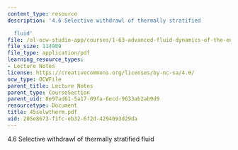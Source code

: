 ```yaml
---
content_type: resource
description: '4.6 Selective withdrawl of thermally stratified

  fluid'
file: /ol-ocw-studio-app/courses/1-63-advanced-fluid-dynamics-of-the-environment-fall-2002/205e8673f1fceb326f2d4294093d29da_45selwtherm.pdf
file_size: 114989
file_type: application/pdf
learning_resource_types:
- Lecture Notes
license: https://creativecommons.org/licenses/by-nc-sa/4.0/
ocw_type: OCWFile
parent_title: Lecture Notes
parent_type: CourseSection
parent_uid: 8e97ad61-5a17-09fa-6ecd-9633ab2ab9d9
resourcetype: Document
title: 45selwtherm.pdf
uid: 205e8673-f1fc-eb32-6f2d-4294093d29da
---
```

4.6 Selective withdrawl of thermally stratified
fluid